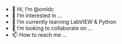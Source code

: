- 👋 Hi, I’m @omidc
- 👀 I’m interested in ...
- 🌱 I’m currently learning LabVIEW & Python
- 💞️ I’m looking to collaborate on ...
- 📫 How to reach me ...

<!---
omidc/omidc is a ✨ special ✨ repository because its `README.md` (this file) appears on your GitHub profile.
You can click the Preview link to take a look at your changes.
--->

